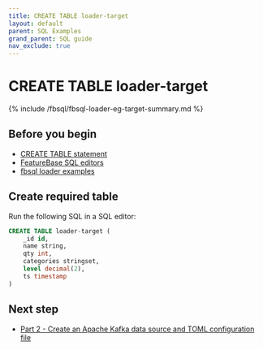 ```yaml
---
title: CREATE TABLE loader-target
layout: default
parent: SQL Examples
grand_parent: SQL guide
nav_exclude: true
---
```


# CREATE TABLE loader-target

{% include /fbsql/fbsql-loader-eg-target-summary.md %}

## Before you begin

* [CREATE TABLE statement](/docs/sql-guide/statements/statement-table-create)
* [FeatureBase SQL editors](/docs/sql-guide/sql-guide-home/#running-sql-queries)
* [fbsql loader examples](/docs/tools/fbsql-examples/fbsql-loader-eg-home)

## Create required table

Run the following SQL in a SQL editor:

```sql
CREATE TABLE loader-target (
    _id id,
    name string,
    qty int,
    categories stringset,
    level decimal(2),
    ts timestamp
)
```

## Next step

* [Part 2 - Create an Apache Kafka data source and TOML configuration file](/docs/tools/fbsql/examples/fbsql-loader-kafka-source)
